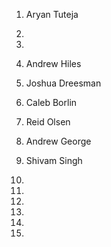 1) Aryan Tuteja

2)

3)

4) Andrew Hiles

5) Joshua Dreesman

6) Caleb Borlin

7) Reid Olsen

8) Andrew George

9) Shivam Singh

10)

11)

12)

13)

14)

15)

